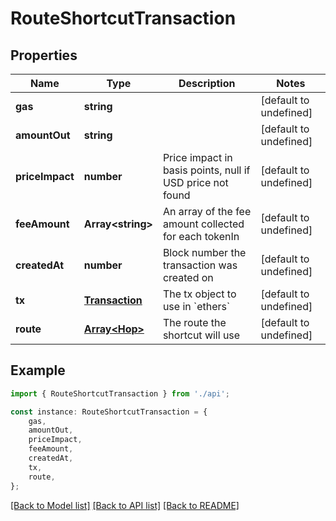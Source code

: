 # RouteShortcutTransaction


## Properties

Name | Type | Description | Notes
------------ | ------------- | ------------- | -------------
**gas** | **string** |  | [default to undefined]
**amountOut** | **string** |  | [default to undefined]
**priceImpact** | **number** | Price impact in basis points, null if USD price not found | [default to undefined]
**feeAmount** | **Array&lt;string&gt;** | An array of the fee amount collected for each tokenIn | [default to undefined]
**createdAt** | **number** | Block number the transaction was created on | [default to undefined]
**tx** | [**Transaction**](Transaction.md) | The tx object to use in &#x60;ethers&#x60; | [default to undefined]
**route** | [**Array&lt;Hop&gt;**](Hop.md) | The route the shortcut will use | [default to undefined]

## Example

```typescript
import { RouteShortcutTransaction } from './api';

const instance: RouteShortcutTransaction = {
    gas,
    amountOut,
    priceImpact,
    feeAmount,
    createdAt,
    tx,
    route,
};
```

[[Back to Model list]](../README.md#documentation-for-models) [[Back to API list]](../README.md#documentation-for-api-endpoints) [[Back to README]](../README.md)
